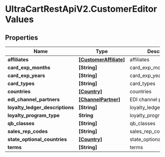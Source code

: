 # UltraCartRestApiV2.CustomerEditorValues

## Properties
Name | Type | Description | Notes
------------ | ------------- | ------------- | -------------
**affiliates** | [**[CustomerAffiliate]**](CustomerAffiliate.md) | affiliates | [optional] 
**card_exp_months** | **[String]** | card_exp_months | [optional] 
**card_exp_years** | **[String]** | card_exp_years | [optional] 
**card_types** | **[String]** | card_types | [optional] 
**countries** | [**[Country]**](Country.md) | countries | [optional] 
**edi_channel_partners** | [**[ChannelPartner]**](ChannelPartner.md) | EDI channel partners | [optional] 
**loyalty_ledger_descriptions** | **[String]** | loyalty_ledger_descriptions | [optional] 
**loyalty_program_type** | **String** | loyalty_program_type | [optional] 
**qb_classes** | **[String]** | qb_classes | [optional] 
**sales_rep_codes** | **[String]** | sales_rep_codes | [optional] 
**state_optional_countries** | [**[Country]**](Country.md) | state_optional_countries | [optional] 
**terms** | **[String]** | terms | [optional] 


